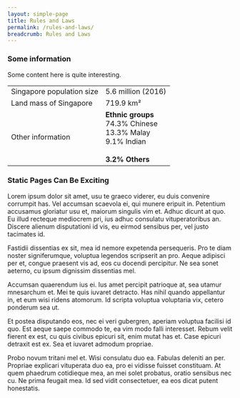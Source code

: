 ```yaml
---
layout: simple-page
title: Rules and Laws
permalink: /rules-and-laws/
breadcrumb: Rules and Laws
---
```


### **Some information**

Some content here is quite interesting.

<table class="table-v">
  <tr>
    <td>Singapore population size</td>
    <td>5.6 million (2016)</td>
  </tr>
  <tr>
    <td>Land mass of Singapore</td>
    <td>719.9 km²</td>
  </tr>
  <tr>
    <td>Other information</td>
    <td><b>Ethnic groups</b> <br>74.3% Chinese <br>13.3% Malay <br> 9.1% Indian <br><br> <b>3.2% Others</b></td>
  </tr>
</table>

### **Static Pages Can Be Exciting**

Lorem ipsum dolor sit amet, usu te graeco viderer, eu duis convenire corrumpit has. Vel accumsan scaevola ei, qui munere eripuit in. Petentium accusamus gloriatur usu et, maiorum singulis vim et. Adhuc dicunt at quo. Eu illud recteque mediocrem pri, ius adhuc consulatu vituperatoribus an. Discere alienum disputationi id vis, eu eirmod sensibus per, vel justo tacimates id.

Fastidii dissentias ex sit, mea id nemore expetenda persequeris. Pro te diam noster signiferumque, voluptua legendos scripserit an pro. Aeque adipisci per et, congue praesent vis ad, eos cu docendi percipitur. Ne sea sonet aeterno, cu ipsum dignissim dissentias mel.

Accumsan quaerendum ius ei. Ius amet percipit patrioque at, sea utamur mnesarchum et. Mei te quis iuvaret detracto. Has nihil quando appellantur in, et eum wisi ridens atomorum. Id scripta voluptua voluptaria vix, cetero ponderum sea ut.

Et postea disputando eos, nec ei veri gubergren, aperiam voluptua facilisi id quo. Est aeque saepe commodo te, ea vim modo falli interesset. Rebum velit fierent ex est, cu quis civibus epicuri sit, enim mutat has et. Case epicuri detraxit est ex. Sea et iuvaret admodum propriae.

Probo novum tritani mel et. Wisi consulatu duo ea. Fabulas deleniti an per. Propriae explicari vituperata duo ea, pro ei vidisse fuisset constituam. At quem phaedrum cotidieque mea, an mei solet probatus, oratio sensibus nec cu. Ne prima feugait mea. Id sed vidit consectetuer, ea eos dicat putent honestatis.